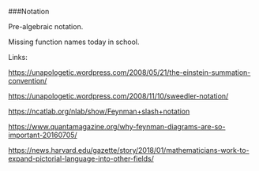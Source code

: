 
###Notation

Pre-algebraic notation.

Missing function names today in school.



Links:

https://unapologetic.wordpress.com/2008/05/21/the-einstein-summation-convention/

https://unapologetic.wordpress.com/2008/11/10/sweedler-notation/

https://ncatlab.org/nlab/show/Feynman+slash+notation

https://www.quantamagazine.org/why-feynman-diagrams-are-so-important-20160705/

https://news.harvard.edu/gazette/story/2018/01/mathematicians-work-to-expand-pictorial-language-into-other-fields/
